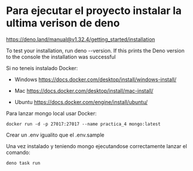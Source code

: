 # Para ejecutar el proyecto instalar la ultima verison de deno

https://deno.land/manual@v1.32.4/getting_started/installation

To test your installation, run deno --version. If this prints the Deno version to the console the installation was successful

Si no teneis instalado Docker:

- Windows https://docs.docker.com/desktop/install/windows-install/

- Mac https://docs.docker.com/desktop/install/mac-install/

- Ubuntu https://docs.docker.com/engine/install/ubuntu/

Para lanzar mongo local usar Docker:

```
docker run -d -p 27017:27017 --name practica_4 mongo:latest
```

Crear un .env igualito que el .env.sample

Una vez instalado y teniendo mongo ejecutandose correctamente lanzar el comando:

```
deno task run
```
